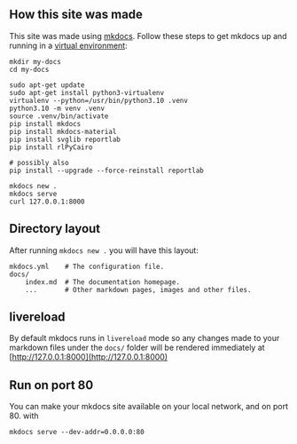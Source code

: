 ## How this site was made

This site was made using [mkdocs](https://www.mkdocs.org/). Follow these steps to get mkdocs up and running in a [virtual environment](https://docs.python.org/3/library/venv.html):

    mkdir my-docs
    cd my-docs

    sudo apt-get update
    sudo apt-get install python3-virtualenv
    virtualenv --python=/usr/bin/python3.10 .venv
    python3.10 -m venv .venv
    source .venv/bin/activate
    pip install mkdocs
    pip install mkdocs-material
    pip install svglib reportlab
    pip install rlPyCairo

    # possibly also
    pip install --upgrade --force-reinstall reportlab

    mkdocs new .
    mkdocs serve
    curl 127.0.0.1:8000

## Directory layout

After running `mkdocs new .` you will have this layout:

    mkdocs.yml    # The configuration file.
    docs/
        index.md  # The documentation homepage.
        ...       # Other markdown pages, images and other files.

## livereload

By default mkdocs runs in `livereload` mode so any changes made to your markdown files under the `docs/` folder will be rendered immediately at [http://127.0.0.1:8000](http://127.0.0.1:8000)

## Run on port 80

You can make your mkdocs site available on your local network, and on port 80. with

    mkdocs serve --dev-addr=0.0.0.0:80

